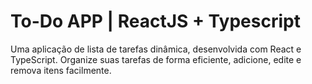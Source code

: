 # To-Do APP | ReactJS + Typescript

Uma aplicação de lista de tarefas dinâmica, desenvolvida com React e TypeScript. Organize suas tarefas de forma eficiente, adicione, edite e remova itens facilmente. 